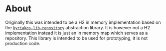 # About

Originally this was intended to be a H2 in memory implementation based on the [`kyriakos-lib-repository`](https://github.com/otrl/kyriakos-lib-repository) abstraction library. It is however not a H2 implementation instead it is just an in memory map which serves as a repository. This library is intended to be used for prototyping, it is not production code.